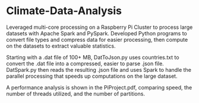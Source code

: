 # Climate-Data-Analysis
Leveraged multi-core processing on a Raspberry Pi Cluster to process large datasets with Apache Spark and PySpark. Developed Python programs to convert file types and compress data for easier processing, then compute on the datasets to extract valuable statistics.

Starting with a .dat file of 100+ MB, DatToJson.py uses countries.txt to convert the .dat file into a compressed, easier to parse .json file.
DatSpark.py then reads the resulting .json file and uses Spark to handle the parallel processing that speeds up computations on the large dataset.

A performance analysis is shown in the PiProject.pdf, comparing speed, the number of threads utilized, and the number of partitions.
